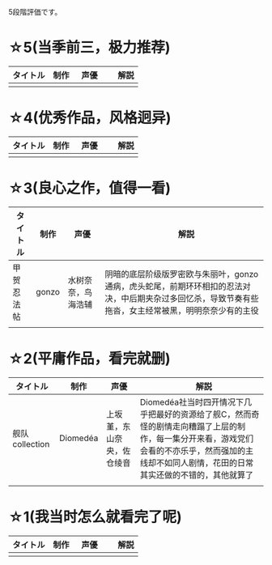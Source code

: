 5段階評価です。

# ☆5(当季前三，极力推荐)

| タイトル | 制作 | 声優　|　解説 |
| --- | --- | --- | --- |
|||||

# ☆4(优秀作品，风格迥异)

| タイトル | 制作 | 声優　|　解説 |
| --- | --- | --- | --- |
|||||


# ☆3(良心之作，值得一看)

| タイトル | 制作 | 声優　|　解説 |
| --- | --- | --- | --- |
|甲贺忍法帖 | gonzo | 水树奈奈，鸟海浩辅 | 阴暗的底层阶级版罗密欧与朱丽叶，gonzo通病，虎头蛇尾，前期环环相扣的忍法对决，中后期夹杂过多回忆杀，导致节奏有些拖沓，女主经常被黑，明明奈奈少有的主役 |
|||||

# ☆2(平庸作品，看完就删)

| タイトル | 制作 | 声優　|　解説 |
| --- | --- | --- | --- |
|舰队collection|Diomedéa|上坂堇，东山奈央，佐仓绫音|Diomedéa社当时四开情况下几乎把最好的资源给了舰C，然而奇怪的剧情走向糟蹋了上层的制作，每一集分开来看，游戏党们会看的不亦乐乎，然而强加的主线却不如同人剧情，花田的日常其实还做的不错的，其他就算了|
|||||

# ☆1(我当时怎么就看完了呢)

| タイトル | 制作 | 声優　|　解説 |
| --- | --- | --- | --- |
|||||
